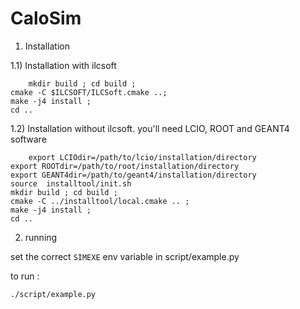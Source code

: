 # CaloSim
1) Installation

1.1) Installation with ilcsoft


     	mkdir build ; cd build ;
	cmake -C $ILCSOFT/ILCSoft.cmake ..;
	make -j4 install ;
	cd ..

1.2) Installation without ilcsoft. you'll need LCIO, ROOT and GEANT4 software

     	export LCIOdir=/path/to/lcio/installation/directory
	export ROOTdir=/path/to/root/installation/directory
	export GEANT4dir=/path/to/geant4/installation/directory
	source  installtool/init.sh
	mkdir build ; cd build ;
	cmake -C ../installtool/local.cmake .. ;
	make -j4 install ;
	cd ..
	

2) running

set the correct `SIMEXE` env variable in script/example.py

to run :

	./script/example.py
